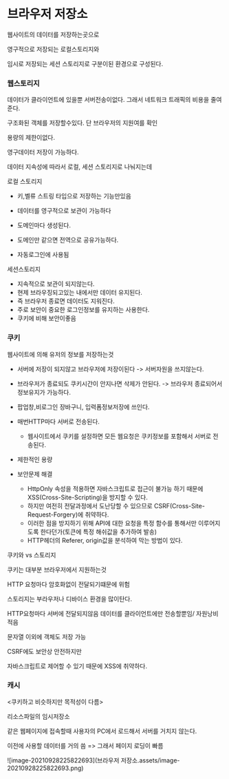 # 브라우저 저장소

웹사이트의 데이터를 저장하는곳으로

영구적으로 저장되는 로컬스토리지와

임시로 저장되는 세션 스토리지로 구분이된 환경으로 구성된다.



### 웹스토리지

데이터가 클라이언트에 있을뿐 서버전송이없다. 그래서 네트워크 트래픽의 비용을 줄여준다.

구조화된 객체를 저장할수있다. 단 브라우저의 지원여를 확인

용량의 제한이없다.

영구데이터 저장이 가능하다.



데이터 지속성에 따라서 로컬, 세션 스토리지로 나눠지는데



로컬 스토리지

- 키,벨류 스트링 타입으로 저장하는 기능만있음

- 데이터를 영구적으로 보관이 가능하다

- 도메인마다 생성된다.

- 도메인만 같으면 전역으로 공유가능하다.
- 자동로그인에 사용됨



세션스토리지

- 지속적으로 보관이 되지않는다.
- 현제 브라우징되고있는 내에서만 데이터 유지된다.
- 즉 브라우저 종료면 데이터도 지워진다.
- 주로 보안이 중요한 로그인정보를 유지하는 사용한다.
- 쿠키에 비해 보안이좋음



### 쿠키

웹사이트에 의해 유저의 정보를 저장하는것

- 서버에 저장이 되지않고 브라우저에 저장이된다 -> 서버자원을 쓰지않는다.
- 브라우저가 종료되도 쿠키시간이 안지나면 삭제가 안된다. -> 브라우저 종료되어서 정보유지가 가능하다.
- 팝업창,비로그인 장바구니, 입력폼정보저장에 쓰인다.

- 매번HTTP마다 서버로 전송된다.
  - 웹사이트에서 쿠키를 설정하면 모든 웹요청은 쿠키정보를 포함해서 서버로 전송된다.
- 제한적인 용량
- 보안문제 해결
  - HttpOnly 속성을 적용하면 자바스크립트로 접근이 불가능 하기 때문에 XSS(Cross-Site-Scripting)을 방지할 수 있다. 
  - 하지만 여전히 전달과정에서 도난당할 수 있으므로 CSRF(Cross-Site-Request-Forgery)에 취약하다. 
  - 이러한 점을 방지하기 위해 API에 대한 요청을 특정 함수를 통해서만 이루어지도록 한다던가(토큰에 특정 해쉬값을 추가하여 발송) 
  - HTTP헤더의 Referer, origin값을 분석하여 막는 방법이 있다.





쿠키와 vs 스토리지

쿠키는 대부분 브라우저에서 지원하는것

HTTP 요청마다 암호화없이 전달되기떄문에 위험



스토리지는 부라우저나 디바이스 환경을 많이탄다.

HTTP요청마다 서버에 전달되지않음 데이터를 클라이언트에만 전송할뿐임/ 자원낭비 적음

문자열 이외에 객체도 저장 가능

CSRF에도 보안상 안전하지만 

 자바스크립트로 제어할 수 있기 때문에 XSS에 취약하다.



### 캐시

<쿠키하고 비슷하지만 목적성이 다름>

리소스파일의 임시저장소

같은 웹페이지에 접속할때 사용자의 PC에서 로드해서 서버를 거치지 않는다.

이전에 사용할 데이터를 거의 씀 => 그래서 페이지 로딩이 빠름





![image-20210928225822693](브라우저 저장소.assets/image-20210928225822693.png)